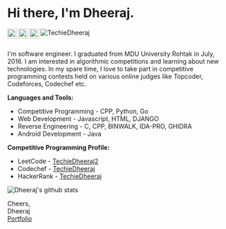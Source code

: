 # Hi there, I'm Dheeraj.

<a href="https://www.linkedin.com/in/dheerajkakkar/">
  <img align="left" alt="Dheeraj Kakkar - LinkedIn" width="22px" src="https://cdn.jsdelivr.net/npm/simple-icons@v3/icons/linkedin.svg"/>
</a>
<a href="mailto:dheeraj.kakkar6@gmail.com">
  <img align="left" alt="Dheeraj Kakkar - Mail" width="22px" src="https://img.icons8.com/ios-glyphs/30/000000/new-post.png"/>
</a>
<a href="https://www.youtube.com/TechieDheeraj">
  <img align="left" alt="Techie Dheeraj - Youtube" width="22px" src="https://cdn.jsdelivr.net/npm/simple-icons@v3/icons/youtube.svg"/>
</a>
<img src="https://komarev.com/ghpvc/?username=TechieDheeraj" alt="TechieDheeraj"/>
<br />
<br />

I'm software engineer. I graduated from MDU University Rohtak in July, 2016. I am interested in algorithmic competitions and learning about new technologies. In my spare time, I love to take part in competitive programming contests held on various online judges like Topcoder, Codeforces, Codechef etc.

**Languages and Tools:**
- Competitive Programming - CPP, Python, Go
- Web Development - Javascript, HTML, DJANGO
- Reverse Engineering - C, CPP, BINWALK, IDA-PRO, GHIDRA
- Android Development - Java

**Competitive Programming Profile:**
- LeetCode - [TechieDheeraj2](https://www.leetcode.com/TechieDheeraj2)
- Codechef - [TechieDheeraj](https://www.codechef.com/users/TechieDheeraj)
- HackerRank - [TechieDheeraj](https://www.hackerrank.com/r00tdk)
<!--
- <a href="https://binarysearch.com/@/TechieDheeraj"><img src="https://binarysearch.com/api/shields/TechieDheeraj"></a><a href="https://codeforces.com/profile/div24ever"><img src="https://run.kaist.ac.kr/badges/codeforces/div24ever.svg"></a>
<a href="https://www.topcoder.com/members/TechieDheeraj"><img src="https://run.kaist.ac.kr/badges/topcoder/TechieDheeraj.svg"></a>
<a href="https://atcoder.jp/users/TechieDheeraj"><img src="https://run.kaist.ac.kr/badges/atcoder/TechieDheeraj.svg"></a>

<a href="https://stackoverflow.com/users/5258585/TechieDheeraj"><img src="https://stackoverflow.com/users/flair/5258585.png?theme=dark" width="208" height="58" alt="profile for Dushyant Singh at Stack Overflow, Q&amp;A for professional and enthusiast programmers" title="profile for Dushyant Singh at Stack Overflow, Q&amp;A for professional and enthusiast programmers"></a>
![Project Euler progress](http://projecteuler.net/profile/TechieDheeraj.png?theme=dark)
-->

![Dheeraj's github stats](https://github-readme-stats.vercel.app/api?username=TechieDheeraj&show_icons=true&title_color=00ff41&icon_color=82eefd&text_color=afafaf&bg_color=151515)

Cheers,<br />
Dheeraj<br />
[Portfolio](https://r00tdk.in)

<!--
**TechieDheeraj/TechieDheeraj** is a ✨ _special_ ✨ repository because its `README.md` (this file) appears on your GitHub profile.

Here are some ideas to get you started:

- 🔭 I’m currently working on ...
- 🌱 I’m currently learning ...
- 👯 I’m looking to collaborate on ...
- 🤔 I’m looking for help with ...
- 💬 Ask me about ...
- 📫 How to reach me: ...
- 😄 Pronouns: ...
- ⚡ Fun fact: ...
-->
